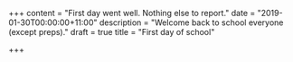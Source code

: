 +++
content = "First day went well.  Nothing else to report."
date = "2019-01-30T00:00:00+11:00"
description = "Welcome back to school everyone (except preps)."
draft = true
title = "First day of school"

+++
